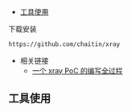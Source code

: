 - [工具使用](#工具使用)

下载安装

```txt
https://github.com/chaitin/xray
```

- 相关链接
  - [一个 xray PoC 的编写全过程](https://stack.chaitin.com/techblog/detail?id=55)

## 工具使用
